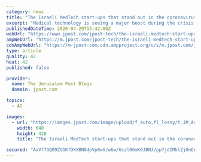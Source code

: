 ```yaml
---
category: news
title: "The Israeli MedTech start-ups that stand out in the coronavirus crisis"
excerpt: "Medical technology is seeing a major boost during the crisis sparked by the coronavirus pandemic, and many promising Israeli start-ups who stood on the front line against the virus are now reaping the benefits,"
publishedDateTime: 2020-04-29T15:42:00Z
webUrl: "https://www.jpost.com/jpost-tech/the-israeli-medtech-start-ups-that-stand-out-in-the-coronavirus-crisis-626312"
ampWebUrl: "https://m.jpost.com/jpost-tech/the-israeli-medtech-start-ups-that-stand-out-in-the-coronavirus-crisis-626312/amp"
cdnAmpWebUrl: "https://m-jpost-com.cdn.ampproject.org/c/s/m.jpost.com/jpost-tech/the-israeli-medtech-start-ups-that-stand-out-in-the-coronavirus-crisis-626312/amp"
type: article
quality: 42
heat: 42
published: false

provider:
  name: The Jerusalem Post Blogs
  domain: jpost.com

topics:
  - AI

images:
  - url: "https://images.jpost.com/image/upload/f_auto,fl_lossy/t_JM_ArticleMainImageFaceDetect/453954"
    width: 640
    height: 428
    title: "The Israeli MedTech start-ups that stand out in the coronavirus crisis"

secured: "AxVf7GQ09ZtGKfDXXBN84pVp0wX/w6w/Uczl0GmK0JBNJ/pp7jdIMklZjOnEA76zoxIEHSV1TDvFa5Doxmce5b98qFLQfAirs+9TR9wFVBIdVpQatbLX95mPGQs2WDf5GxQ+2bWE7dIyUkeFjMrZh03fhmvWNrrEBqWzqIQMcMy7fgKXPofuSGVSfhw6e1s8fS2xb+SCS97jCuQjfZd1X5GpllHQapNePXUhLTQa09RU91M/b+YlZBCwf7t7q2OvMeUOanCMdjfMH2NAHVpAg5fylnhhxSlzjflSDsX1ktYablKthSk8mrlL+kloaC6gls/EqtO0hOG0k2evuo3j66szf21oTPYQCdODnMd+QoT8H54oBv4KS3UxhDgjobsLnW0K7CQVkQlcdo7q1onTbmTQ4463FnIhih1ZX5qxC4cb2KZM25Z0MpLTdBrsc4Q4Ick9zYwDcQgEqyAvu84QCDqaj5ExFL1fpUHZcUoX6jw=;xuJJf7nwzlbcM12JIwrDOA=="
---
```


